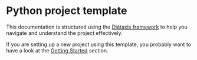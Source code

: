# Python project template 

This documentation is structured using the [Diátaxis framework](https://diataxis.fr/) to help you navigate and understand the project effectively.

If you are setting up a new project using this template, you probably want to have a look at the [Getting Started](tutorials/getting-started.md) section.


